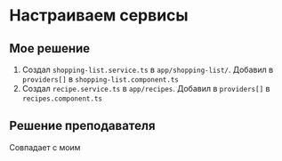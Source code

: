 # Настраиваем сервисы

## Мое решение

1. Создал `shopping-list.service.ts` в `app/shopping-list/`. Добавил в `providers[]` в `shopping-list.component.ts`
2. Создал `recipe.service.ts` в `app/recipes`. Добавил в `providers[]` в `recipes.component.ts`

## Решение преподавателя

Совпадает с моим
